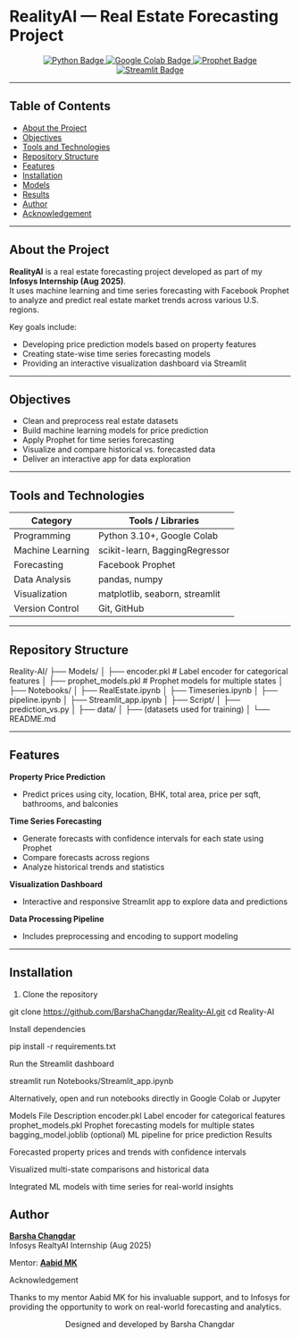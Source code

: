 # RealityAI — Real Estate Forecasting Project


<p align="center">
  <a href="https://www.python.org/">
    <img src="https://img.shields.io/badge/Built%20with-Python-3776AB?logo=python&logoColor=white" alt="Python Badge" />
  </a>
  <a href="https://colab.research.google.com/">
    <img src="https://img.shields.io/badge/Made%20in-Google%20Colab-F9AB00?logo=googlecolab&logoColor=white" alt="Google Colab Badge" />
  </a>
  <a href="https://facebook.github.io/prophet/">
    <img src="https://img.shields.io/badge/Forecasting-Prophet-00BFFF?logo=meta&logoColor=white" alt="Prophet Badge" />
  </a>
  <a href="https://streamlit.io/">
    <img src="https://img.shields.io/badge/App-Streamlit-FF4B4B?logo=streamlit&logoColor=white" alt="Streamlit Badge" />
  </a>
</p>

---

## Table of Contents
- [About the Project](#about-the-project)
- [Objectives](#objectives)
- [Tools and Technologies](#tools-and-technologies)
- [Repository Structure](#repository-structure)
- [Features](#features)
- [Installation](#installation)
- [Models](#models)
- [Results](#results)
- [Author](#author)
- [Acknowledgement](#acknowledgement)

---

## About the Project
**RealityAI** is a real estate forecasting project developed as part of my **Infosys Internship (Aug 2025)**.  
It uses machine learning and time series forecasting with Facebook Prophet to analyze and predict real estate market trends across various U.S. regions.

Key goals include:  
- Developing price prediction models based on property features  
- Creating state-wise time series forecasting models  
- Providing an interactive visualization dashboard via Streamlit  

---

## Objectives
- Clean and preprocess real estate datasets  
- Build machine learning models for price prediction  
- Apply Prophet for time series forecasting  
- Visualize and compare historical vs. forecasted data  
- Deliver an interactive app for data exploration  

---

## Tools and Technologies

| Category        | Tools / Libraries               |
|-----------------|-------------------------------|
| Programming     | Python 3.10+, Google Colab      |
| Machine Learning| scikit-learn, BaggingRegressor |
| Forecasting     | Facebook Prophet               |
| Data Analysis   | pandas, numpy                  |
| Visualization   | matplotlib, seaborn, streamlit |
| Version Control | Git, GitHub                   |

---

## Repository Structure

Reality-AI/
├── Models/
│ ├── encoder.pkl # Label encoder for categorical features
│ ├── prophet_models.pkl # Prophet models for multiple states
│
├── Notebooks/
│ ├── RealEstate.ipynb
│ ├── Timeseries.ipynb
│ ├── pipeline.ipynb
│ ├── Streamlit_app.ipynb
│
├── Script/
│ ├── prediction_vs.py
│
├── data/
│ ├── (datasets used for training)
│
└── README.md


---

## Features
**Property Price Prediction**  
- Predict prices using city, location, BHK, total area, price per sqft, bathrooms, and balconies  

**Time Series Forecasting**  
- Generate forecasts with confidence intervals for each state using Prophet  
- Compare forecasts across regions  
- Analyze historical trends and statistics  

**Visualization Dashboard**  
- Interactive and responsive Streamlit app to explore data and predictions  

**Data Processing Pipeline**  
- Includes preprocessing and encoding to support modeling  

---

## Installation

1. Clone the repository  

git clone https://github.com/BarshaChangdar/Reality-AI.git
cd Reality-AI


Install dependencies

pip install -r requirements.txt


Run the Streamlit dashboard

streamlit run Notebooks/Streamlit_app.ipynb


Alternatively, open and run notebooks directly in Google Colab or Jupyter

Models
File	Description
encoder.pkl	Label encoder for categorical features
prophet_models.pkl	Prophet forecasting models for multiple states
bagging_model.joblib (optional)	ML pipeline for price prediction
Results

Forecasted property prices and trends with confidence intervals

Visualized multi-state comparisons and historical data

Integrated ML models with time series for real-world insights

## Author
**[Barsha Changdar](https://github.com/BarshaChangdar)**  
Infosys RealtyAI Internship (Aug 2025)  

Mentor: **[Aabid MK](https://github.com/AabidMK)**

Acknowledgement

Thanks to my mentor Aabid MK
 for his invaluable support,
and to Infosys for providing the opportunity to work on real-world forecasting and analytics.

<p align="center"> Designed and developed by Barsha Changdar </p> 
